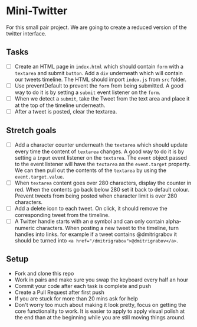 # Mini-Twitter

For this small pair project. We are going to create a reduced version of the twitter interface.

## Tasks

- [ ] Create an HTML page in `index.html` which should contain `form` with a `textarea` and submit `button`. Add a `div` underneath which will contain our tweets timeline. The HTML should import `index.js` from `src` folder.
- [ ] Use preventDefault to prevent the `form` from being submitted. A good way to do it is by setting a `submit` event listener on the `form`.
- [ ] When we detect a `submit`, take the Tweet from the text area and place it at the top of the timeline underneath.
- [ ] After a tweet is posted, clear the textarea.

## Stretch goals

- [ ] Add a character counter underneath the `textarea` which should update every time the content of `textarea` changes. A good way to do it is by setting a `input` event listener on the `textarea`. The `event` object passed to the event listener will have the `textarea` as the `event.target` property. We can then pull out the contents of the `textarea` by using the `event.target.value`.
- [ ] When `textarea` content goes over 280 characters, display the counter in red. When the contents go back below 280 set it back to default colour. Prevent tweets from being posted when character limit is over 280 characters.
- [ ] Add a delete icon to each tweet. On click, it should remove the corresponding tweet from the timeline.
- [ ] A Twitter handle starts with an `@` symbol and can only contain alpha-numeric characters. When posting a new tweet to the timeline, turn handles into links. for example if a tweet contains @dmitrigrabov it should be turned into `<a href="/dmitrigrabov">@dmitrigrabov</a>`.

## Setup

- Fork and clone this repo
- Work in pairs and make sure you swap the keyboard every half an hour
- Commit your code after each task is complete and push
- Create a Pull Request after first push
- If you are stuck for more than 20 mins ask for help
- Don't worry too much about making it look pretty, focus on getting the core functionality to work. It is easier to apply to apply visual polish at the end than at the beginning while you are still moving things around.

